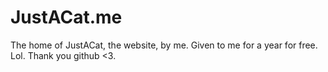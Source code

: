 # JustACat.me
The home of JustACat, the website, by me. Given to me for a year for free. Lol. Thank you github &lt;3.
